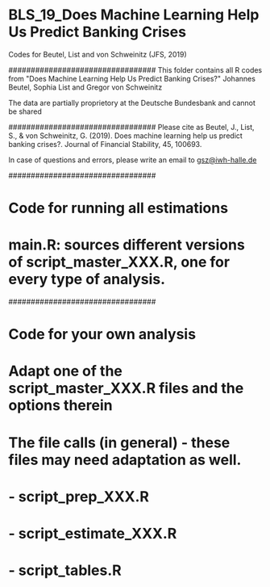# BLS_19_Does Machine Learning Help Us Predict Banking Crises
 Codes for Beutel, List and von Schweinitz (JFS, 2019)

#################################
This folder contains all R codes from 
"Does Machine Learning Help Us Predict Banking Crises?"
Johannes Beutel, Sophia List and Gregor von Schweinitz

The data are partially proprietory at the Deutsche Bundesbank and cannot be shared

#################################
Please cite as 
Beutel, J., List, S., & von Schweinitz, G. (2019). Does machine learning help us predict banking crises?. Journal of Financial Stability, 45, 100693.

In case of questions and errors, please write an email to
gsz@iwh-halle.de

#################################
# Code for running all estimations
# main.R: sources different versions of script_master_XXX.R, one for every type of analysis.

#################################
# Code for your own analysis
# Adapt one of the script_master_XXX.R files and the options therein
# The file calls (in general) - these files may need adaptation as well.
# 	- script_prep_XXX.R
# 	- script_estimate_XXX.R
#	- script_tables.R